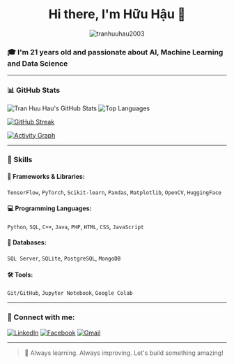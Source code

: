<h1 align="center">Hi there, I'm Hữu Hậu 👋</h1>

<p align="center">
  <img src="https://komarev.com/ghpvc/?username=tranhuuhau2003&label=Profile%20views&color=0e75b6&style=flat" alt="tranhuuhau2003" />
</p>

### 🎓 I'm 21 years old and passionate about AI, Machine Learning and Data Science

---

### 📊 GitHub Stats

![Tran Huu Hau's GitHub Stats](https://github-readme-stats.vercel.app/api?username=tranhuuhau2003\&show_icons=true\&theme=radical)
![Top Languages](https://github-readme-stats.vercel.app/api/top-langs/?username=tranhuuhau2003\&layout=compact\&theme=radical)

[![GitHub Streak](https://streak-stats.demolab.com?user=tranhuuhau2003\&theme=dark\&hide_border=true)](https://git.io/streak-stats)

[![Activity Graph](https://github-readme-activity-graph.vercel.app/graph?username=tranhuuhau2003\&theme=github-dark)](https://github.com/tranhuuhau2003)

---

### 🚀 Skills

#### 🫠 Frameworks & Libraries:

`TensorFlow`, `PyTorch`, `Scikit-learn`, `Pandas`, `Matplotlib`, `OpenCV`, `HuggingFace`

#### 💻 Programming Languages:

`Python`, `SQL`, `C++`, `Java`, `PHP`, `HTML`, `CSS`, `JavaScript`

#### 📂 Databases:

`SQL Server`, `SQLite`, `PostgreSQL`, `MongoDB`

#### 🛠 Tools:

`Git/GitHub`, `Jupyter Notebook`, `Google Colab`

---

### 📢 Connect with me:

[![LinkedIn](https://img.shields.io/badge/LinkedIn-0077B5?style=for-the-badge\&logo=linkedin\&logoColor=white)](https://www.linkedin.com/in/tr%E1%BA%A7n-h%E1%BB%ADu-h%E1%BA%ADu-677420233)
[![Facebook](https://img.shields.io/badge/Facebook-1877F2?style=for-the-badge\&logo=facebook\&logoColor=white)](https://www.facebook.com/huuhau.tran.75033/)
[![Gmail](https://img.shields.io/badge/Gmail-D14836?style=for-the-badge\&logo=gmail\&logoColor=white)](mailto:tranhuuhau2003@gmail.com)

---

> 🌟 Always learning. Always improving. Let's build something amazing!
